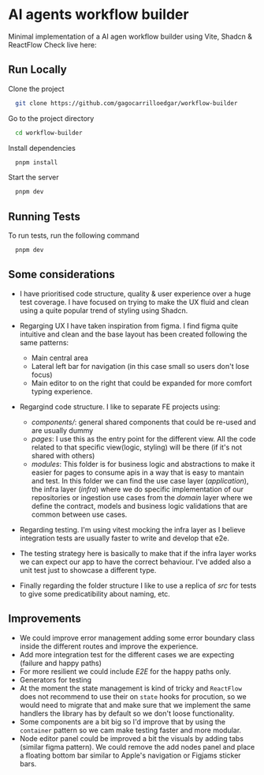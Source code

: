 
# AI agents workflow builder

Minimal implementation of a AI agen workflow builder using Vite, Shadcn & ReactFlow
Check live here: 

## Run Locally

Clone the project

```bash
  git clone https://github.com/gagocarrilloedgar/workflow-builder
```

Go to the project directory

```bash
  cd workflow-builder 
```

Install dependencies 

```bash
  pnpm install
```

Start the server

```bash
  pnpm dev
```


## Running Tests

To run tests, run the following command

```bash
  pnpm dev
```


## Some considerations

- I have prioritised code structure, quality & user experience over a huge test coverage. I have focused on trying to make the UX fluid and clean using a quite popular trend of styling using Shadcn.

- Regarging UX I have taken inspiration from figma. I find figma quite intuitive and clean and the base layout has been created following the same patterns:
  - Main central area
  - Lateral left bar for navigation (in this case small so users don't lose focus)
  - Main editor to on the right that could be expanded for more comfort typing experience.

- Regargind code structure. I like to separate FE projects using:
  - *components/*: general shared components that could be re-used and are usually dummy
  - *pages*: I use this as the entry point for the different view. All the code related to that specific view(logic, styling) will be there (if it's not shared with others)
  - *modules*: This folder is for business logic and abstractions to make it easier for pages to consume apis in a way that is easy to mantain and test. In this folder we can find the use case layer (_application_), the infra layer (_infra_) where we do specific implementation of our repositories or ingestion use cases from the _domain_ layer where we define the contract, models and business logic validations that are common between use cases.

- Regarding testing. I'm using vitest mocking the infra layer as I believe integration tests are usually faster to write and develop that e2e.
- The testing strategy here is basically to make that if the infra layer works we can expect our app to have the correct behaviour. I've added also a unit test just to showcase a different type.
- Finally regarding the folder structure I like to use a replica of *src* for tests to give some predicatibility about naming, etc.

## Improvements

- We could improve error management adding some error boundary class inside the different routes and improve the experience.
- Add more integration test for the different cases we are expecting (failure and happy paths)
- For more resilient we could include *E2E* for the happy paths only.
- Generators for testing
- At the moment the state management is kind of tricky and `ReactFlow` does not recommend to use their on `state` hooks for procution, so we would need to migrate that and make sure that we implement the same handlers the library has by default so we don't loose functionality.
- Some components are a bit big so I'd improve that by using the `container` pattern so we cam make testing faster and more modular.
- Node editor panel could be improved a bit the visuals by adding tabs (similar figma pattern). We could remove the add nodes panel and place a floating bottom bar similar to Apple's navigation or Figjams sticker bars.